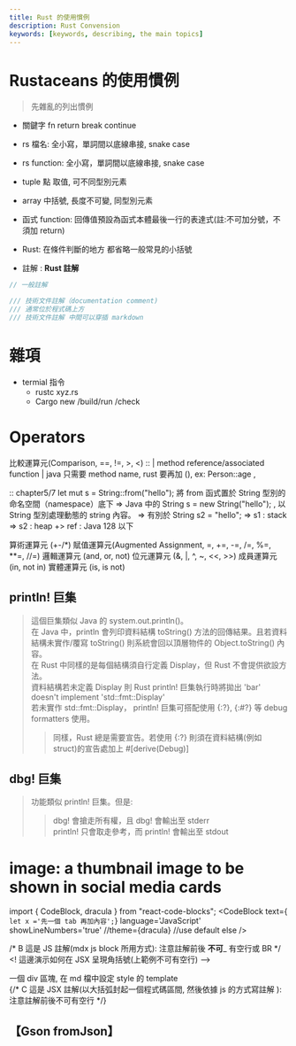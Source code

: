 ```yaml
---
title: Rust 的使用慣例
description: Rust Convension
keywords: [keywords, describing, the main topics]
---
```


# Rustaceans 的使用慣例
> 先雜亂的列出慣例


* 關鍵字
fn 
return 
break
continue


* rs 檔名: 全小寫，單詞間以底線串接, snake case
* rs function: 全小寫，單詞間以底線串接, snake case


* tuple 點 取值, 可不同型別元素
* array 中括號, 長度不可變, 同型別元素

* 函式 function: 回傳值預設為函式本體最後一行的表達式(註:不可加分號，不須加 return)   


* Rust: 在條件判斷的地方 都省略一般常見的小括號



* 註解 : 
__Rust 註解__

```rust
// 一般註解

/// 技術文件註解（documentation comment)
/// 通常位於程式碼上方
/// 技術文件註解 中間可以穿插 markdown
```

# 雜項
* termial 指令 
    * rustc xyz.rs
    * Cargo new /build/run /check
    
# Operators
比較運算元(Comparison, ==, !=, >, <)
:: | method reference/associated function	| java 只需要 method name, rust 要再加 (), ex: Person::age , 

:: chapter5/7
let mut s = String::from("hello"); 
將 from 函式置於 String 型別的命名空間（namespace）底下
=> Java 中的  String s = new String("hello"); , 以 String 型別處理動態的 string 內容。
=> 有別於 String s2 = "hello";
=> s1 : stack
=> s2 : heap
+> ref : Java 128 以下


    
算術運算元 (+-/*)
賦值運算元(Augmented Assignment, =, +=, -=, /=, %=, **=, //=)
邏輯運算元 (and, or, not)
位元運算元 (&, |, ^, ~, <<, >>)
成員運算元 (in, not in)
實體運算元 (is, is not)



## println! 巨集
> 這個巨集類似 Java 的 system.out.println()。   
> 在 Java 中，println 會列印資料結構 toString() 方法的回傳結果。且若資料結構未實作/覆寫 toString() 則系統會回以頂層物件的 Object.toString() 內容。  
> 在 Rust 中同樣的是每個結構須自行定義 Display，但 Rust 不會提供欲設方法。  
> 資料結構若未定義 Display 則 Rust println! 巨集執行時將拋出 'bar' doesn't implement 'std::fmt::Display'   
> 若未實作 std::fmt::Display， println! 巨集可搭配使用 {:?}, {:#?} 等 debug formatters 使用。
>> 同樣，Rust 總是需要宣告。若使用 {:?} 則須在資料結構(例如 struct)的宣告處加上 #\[derive(Debug)\] 


## dbg! 巨集
> 功能類似 println! 巨集。但是:  
>> dbg! 會搶走所有權，且 dbg! 會輸出至 stderr  
>> println! 只會取走參考，而 println! 會輸出至 stdout    
















# image: a thumbnail image to be shown in social media cards

<!-- C 這是 HTML 註解 : 注意註解前  __必須___ 有空行 -->

import { CodeBlock, dracula  } from "react-code-blocks";
	 <CodeBlock
      text={`	  
	let x ='先一個 tab 再加內容';
	  `}
      language='JavaScript'
      showLineNumbers='true'
      //theme={dracula} //use default else 
    />
	
	
/* B 這是 JS 註解(mdx js block 所用方式): 注意註解前後  __不可___ 有空行或 BR */
&lt;! 這邊演示如何在 JSX 呈現角括號(上範例不可有空行) --&gt;

<div style={{backgroundColor: 'red', color: 'blue' }} >
一個 div 區塊, 在 md 檔中設定 style 的 template 
<br/>
{/* C 這是 JSX 註解(以大括弧封起一個程式碼區間, 然後依據 js 的方式寫註解 ): 注意註解前後不可有空行 */}


## 【Gson fromJson】

<code>


</code>

